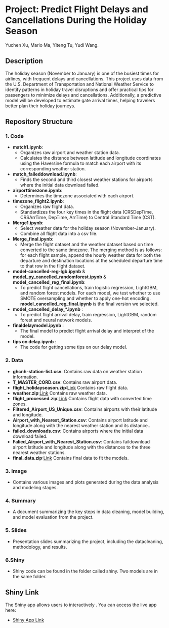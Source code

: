 #  Project: Predict Flight Delays and Cancellations During the Holiday Season
Yuchen Xu, Mario Ma, Yiteng Tu, Yudi Wang.

## Description
The holiday season (November to January) is one of the busiest times for airlines, with frequent delays and cancellations. This project uses data from the U.S. Department of Transportation and National Weather Service to identify patterns in holiday travel disruptions and offer practical tips for passengers to minimize delays and cancellations. Additionally, a predictive model will be developed to estimate gate arrival times, helping travelers better plan their holiday journeys.

## Repository Structure

### 1. Code
- **match1.ipynb**:
  - Organizes raw airport and weather station data.
  - Calculates the distance between latitude and longitude coordinates using the Haversine formula to match each airport with its corresponding weather station.
- **match_faileddownload.ipynb**:
  - Finds the second and third closest weather stations for airports where the initial data download failed.
- **airporttimezone.ipynb**:
  - Determines the timezone associated with each airport.
- **timezone_flight2.ipynb**:
  - Organizes raw flight data.
  - Standardizes the four key times in the flight data (CRSDepTime, CRSArrTime, DepTime, ArrTime) to Central Standard Time (CST).
- **Merge1.ipynb**:
  - Select weather data for the holiday season (November-January).
  - Combine all flight data into a csv file.
- **Merge_final.ipynb**:
  - Merge the flight dataset and the weather dataset based on time converted to the same timezone. The merging method is as follows: for each flight sample, append the hourly weather data for both the departure and destination locations at the scheduled departure time to that row in the flight dataset.
- **model-cancelled-reg-lgb.ipynb** & **model_py_cancelled_randomforest.ipynb** & **model_cancelled_reg_final.ipynb**:
  - To predict flight cancellations, train logistic regression, LightGBM, and random forest models. For each model, we test whether to use SMOTE oversampling and whether to apply one-hot encoding. **model_cancelled_reg_final.ipynb** is the final version we selected.
- **model_cancelled_delay_*.ipynb** :
  - To predict flight arrival delay, train regression, LightGBM, random forest and neural network models.
- **finaldelaymodel.ipynb** :
  - The final model to predict flight arrival delay and interpret of the model. 
- **tips on delay.ipynb** :
  - The code for getting some tips on our delay model. 

### 2. Data
- **ghcnh-station-list.csv**: Contains raw data on weather station information.
- **T_MASTER_CORD.csv**: Contains raw airport data.
- **flight_holidayseason.zip**:[Link](https://drive.google.com/drive/folders/1v58ex2g1cIhyhanGa5GJoaqEuNIUv4dI?dmr=1&ec=wgc-drive-hero-goto) Contains raw filght data.
- **weather.zip**:[Link](https://drive.google.com/drive/folders/1v58ex2g1cIhyhanGa5GJoaqEuNIUv4dI?dmr=1&ec=wgc-drive-hero-goto) Contains raw weather data.
- **flight_processed.zip**:[Link](https://drive.google.com/drive/folders/1v58ex2g1cIhyhanGa5GJoaqEuNIUv4dI?dmr=1&ec=wgc-drive-hero-goto) Contains flight data with converted time zones.
- **Filtered_Airport_US_Unique.csv**: Contains airports with their latitude and longitude.
- **Airport_with_Nearest_Station.csv**: Contains airport latitude and longitude along with the nearest weather station and its distance..
- **failed_downloads.csv**: Contains airports where the initial data download failed.
- **Falied_Airport_with_Nearest_Station.csv**: Contains faildownload airport latitude and longitude along with the distances to the three nearest weather stations.
- **final_data.zip**:[Link](https://drive.google.com/drive/folders/1v58ex2g1cIhyhanGa5GJoaqEuNIUv4dI?dmr=1&ec=wgc-drive-hero-goto) Contains final data to fit the models.

### 3. Image
- Contains various images and plots generated during the data analysis and modeling stages.

### 4. Summary
- A document summarizing the key steps in data cleaning, model building, and model evaluation from the project.

### 5. Slides
- Presentation slides summarizing the project, including the datacleaning, methodology, and results.

### 6.Shiny
- Shiny code can be found in the folder called shiny. Two models are in the same folder.

## Shiny Link
The Shiny app allows users to interactively . You can access the live app here:
- [Shiny App Link](https://mario2747.shinyapps.io/flightpredict/)

